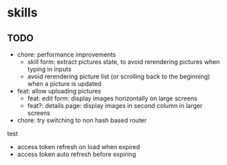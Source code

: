# skills

## TODO

- chore: performance improvements
  - skill form: extract pictures state, to avoid rerendering pictures when typing in inputs
  - avoid rerendering picture list (or scrolling back to the beginning) when a picture is updated
- feat: allow uploading pictures
  - feat: edit form: display images horizontally on large screens
  - feat?: details page: display images in second column in larger screens
- chore: try switching to non hash based router

test
- access token refresh on load when expired
- access token auto refresh before expiring
